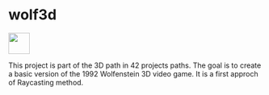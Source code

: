 # wolf3d

<img src="./wolf3d.gif" height="42" width="42">

This project is part of the 3D path in 42 projects paths.
The goal is to create a basic version of the 1992 Wolfenstein 3D video game. 
It is a first approch of Raycasting method.
